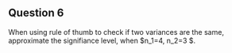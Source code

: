 ## Question 6
When using rule of thumb to check if two variances are the same, approximate the signifiance level, when $n_1=4, n_2=3 $.
